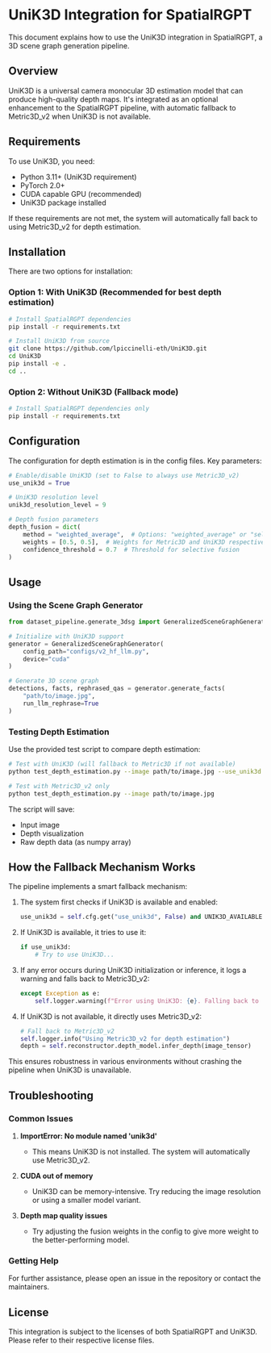 # UniK3D Integration for SpatialRGPT

This document explains how to use the UniK3D integration in SpatialRGPT, a 3D scene graph generation pipeline.

## Overview

UniK3D is a universal camera monocular 3D estimation model that can produce high-quality depth maps. It's integrated as an optional enhancement to the SpatialRGPT pipeline, with automatic fallback to Metric3D_v2 when UniK3D is not available.

## Requirements

To use UniK3D, you need:
- Python 3.11+ (UniK3D requirement)
- PyTorch 2.0+
- CUDA capable GPU (recommended)
- UniK3D package installed

If these requirements are not met, the system will automatically fall back to using Metric3D_v2 for depth estimation.

## Installation

There are two options for installation:

### Option 1: With UniK3D (Recommended for best depth estimation)

```bash
# Install SpatialRGPT dependencies
pip install -r requirements.txt

# Install UniK3D from source
git clone https://github.com/lpiccinelli-eth/UniK3D.git
cd UniK3D
pip install -e .
cd ..
```

### Option 2: Without UniK3D (Fallback mode)

```bash
# Install SpatialRGPT dependencies only
pip install -r requirements.txt
```

## Configuration

The configuration for depth estimation is in the config files. Key parameters:

```python
# Enable/disable UniK3D (set to False to always use Metric3D_v2)
use_unik3d = True  

# UniK3D resolution level
unik3d_resolution_level = 9

# Depth fusion parameters
depth_fusion = dict(
    method = "weighted_average",  # Options: "weighted_average" or "selective"
    weights = [0.5, 0.5],  # Weights for Metric3D and UniK3D respectively
    confidence_threshold = 0.7  # Threshold for selective fusion
)
```

## Usage

### Using the Scene Graph Generator

```python
from dataset_pipeline.generate_3dsg import GeneralizedSceneGraphGenerator

# Initialize with UniK3D support
generator = GeneralizedSceneGraphGenerator(
    config_path="configs/v2_hf_llm.py",
    device="cuda"
)

# Generate 3D scene graph
detections, facts, rephrased_qas = generator.generate_facts(
    "path/to/image.jpg",
    run_llm_rephrase=True
)
```

### Testing Depth Estimation

Use the provided test script to compare depth estimation:

```bash
# Test with UniK3D (will fallback to Metric3D if not available)
python test_depth_estimation.py --image path/to/image.jpg --use_unik3d

# Test with Metric3D_v2 only
python test_depth_estimation.py --image path/to/image.jpg
```

The script will save:
- Input image
- Depth visualization
- Raw depth data (as numpy array)

## How the Fallback Mechanism Works

The pipeline implements a smart fallback mechanism:

1. The system first checks if UniK3D is available and enabled:
   ```python
   use_unik3d = self.cfg.get("use_unik3d", False) and UNIK3D_AVAILABLE
   ```

2. If UniK3D is available, it tries to use it:
   ```python
   if use_unik3d:
       # Try to use UniK3D...
   ```

3. If any error occurs during UniK3D initialization or inference, it logs a warning and falls back to Metric3D_v2:
   ```python
   except Exception as e:
       self.logger.warning(f"Error using UniK3D: {e}. Falling back to Metric3D_v2.")
   ```

4. If UniK3D is not available, it directly uses Metric3D_v2:
   ```python
   # Fall back to Metric3D_v2
   self.logger.info("Using Metric3D_v2 for depth estimation")
   depth = self.reconstructor.depth_model.infer_depth(image_tensor)
   ```

This ensures robustness in various environments without crashing the pipeline when UniK3D is unavailable.

## Troubleshooting

### Common Issues

1. **ImportError: No module named 'unik3d'**
   - This means UniK3D is not installed. The system will automatically use Metric3D_v2.

2. **CUDA out of memory**
   - UniK3D can be memory-intensive. Try reducing the image resolution or using a smaller model variant.

3. **Depth map quality issues**
   - Try adjusting the fusion weights in the config to give more weight to the better-performing model.

### Getting Help

For further assistance, please open an issue in the repository or contact the maintainers.

## License

This integration is subject to the licenses of both SpatialRGPT and UniK3D. Please refer to their respective license files. 